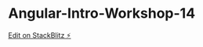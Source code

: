 # Angular-Intro-Workshop-14

[Edit on StackBlitz ⚡️](https://stackblitz.com/edit/angular-ivy-nh6jf4)